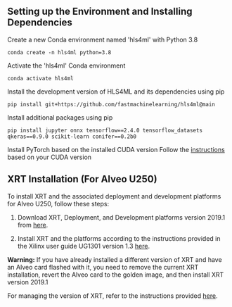 ## Setting up the Environment and Installing Dependencies

Create a new Conda environment named 'hls4ml' with Python 3.8
```
conda create -n hls4ml python=3.8
```
Activate the 'hls4ml' Conda environment
```
conda activate hls4ml
```
Install the development version of HLS4ML and its dependencies using pip
```
pip install git+https://github.com/fastmachinelearning/hls4ml@main
```
Install additional packages using pip
```
pip install jupyter onnx tensorflow==2.4.0 tensorflow_datasets qkeras==0.9.0 scikit-learn conifer==0.2b0
```
Install PyTorch based on the installed CUDA version
Follow the [instructions](https://pytorch.org/get-started/locally/) based on your CUDA version


## XRT Installation (For Alveo U250)

To install XRT and the associated deployment and development platforms for Alveo U250, follow these steps:

1. Download XRT, Deployment, and Development platforms version 2019.1 from [here](https://www.xilinx.com/products/boards-and-kits/alveo/package-files-archive/u250-2019-1.html).

2. Install XRT and the platforms according to the instructions provided in the Xilinx user guide UG1301 version 1.3 [here](https://docs.xilinx.com/v/u/1.3-English/ug1301-getting-started-guide-alveo-accelerator-cards).

**Warning:** If you have already installed a different version of XRT and have an Alveo card flashed with it, you need to remove the current XRT installation, revert the Alveo card to the golden image, and then install XRT version 2019.1
   
   For managing the version of XRT, refer to the instructions provided [here](https://xilinx.github.io/Alveo-Cards/master/debugging/build/html/docs/modifying-xrt-platform.html).

